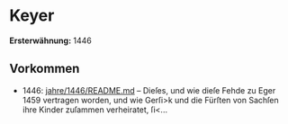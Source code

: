 # Keyer

**Ersterwähnung:** 1446

## Vorkommen
- 1446: [jahre/1446/README.md](../jahre/1446/README.md) – Dieſes, und
wie dieſe Fehde zu Eger 1459 vertragen worden, und wie
Gerſi>k und die Fürſten von Sachſen ihre Kinder zuſammen
verheiratet, ſi<...
